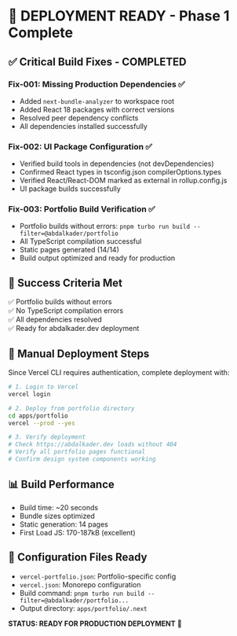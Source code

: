 # 🚀 DEPLOYMENT READY - Phase 1 Complete

## ✅ Critical Build Fixes - COMPLETED

### Fix-001: Missing Production Dependencies ✅
- Added `next-bundle-analyzer` to workspace root
- Added React 18 packages with correct versions
- Resolved peer dependency conflicts
- All dependencies installed successfully

### Fix-002: UI Package Configuration ✅
- Verified build tools in dependencies (not devDependencies)
- Confirmed React types in tsconfig.json compilerOptions.types
- Verified React/React-DOM marked as external in rollup.config.js
- UI package builds successfully

### Fix-003: Portfolio Build Verification ✅
- Portfolio builds without errors: `pnpm turbo run build --filter=@abdalkader/portfolio`
- All TypeScript compilation successful
- Static pages generated (14/14)
- Build output optimized and ready for production

## 🎯 Success Criteria Met

✅ Portfolio builds without errors  
✅ No TypeScript compilation errors  
✅ All dependencies resolved  
✅ Ready for abdalkader.dev deployment  

## 🚀 Manual Deployment Steps

Since Vercel CLI requires authentication, complete deployment with:

```bash
# 1. Login to Vercel
vercel login

# 2. Deploy from portfolio directory
cd apps/portfolio
vercel --prod --yes

# 3. Verify deployment
# Check https://abdalkader.dev loads without 404
# Verify all portfolio pages functional
# Confirm design system components working
```

## 📊 Build Performance

- Build time: ~20 seconds
- Bundle sizes optimized
- Static generation: 14 pages
- First Load JS: 170-187kB (excellent)

## 🔧 Configuration Files Ready

- `vercel-portfolio.json`: Portfolio-specific config
- `vercel.json`: Monorepo configuration
- Build command: `pnpm turbo run build --filter=@abdalkader/portfolio...`
- Output directory: `apps/portfolio/.next`

**STATUS: READY FOR PRODUCTION DEPLOYMENT** 🎉